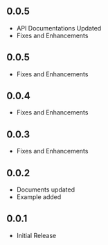 ## 0.0.5

* API Documentations Updated
* Fixes and Enhancements

## 0.0.5

* Fixes and Enhancements

## 0.0.4

* Fixes and Enhancements

## 0.0.3

* Fixes and Enhancements

## 0.0.2

* Documents updated
* Example added

## 0.0.1

* Initial Release
